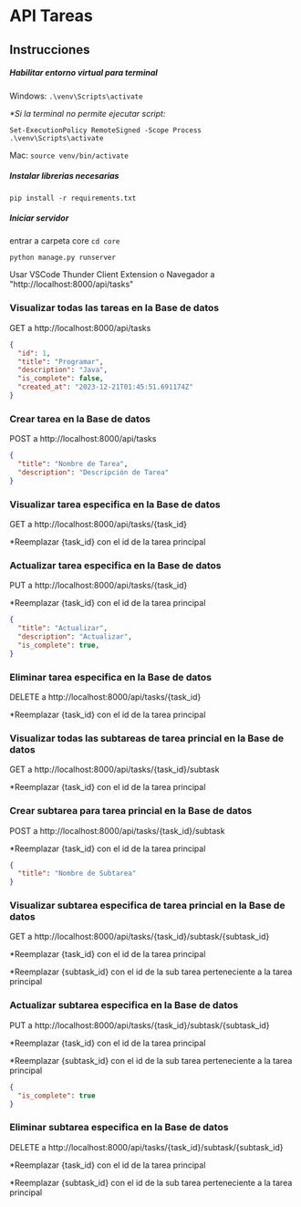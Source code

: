 # API Tareas

## Instrucciones

##### Habilitar entorno virtual para terminal
Windows:
`.\venv\Scripts\activate`

_*Si la terminal no permite ejecutar script:_
```
Set-ExecutionPolicy RemoteSigned -Scope Process
.\venv\Scripts\activate
```

Mac:
`source venv/bin/activate`

##### Instalar librerias necesarias
`pip install -r requirements.txt`

##### Iniciar servidor
entrar a carpeta core `cd core`

`python manage.py runserver`

Usar VSCode Thunder Client Extension o Navegador a "http://localhost:8000/api/tasks"

### Visualizar todas las tareas en la Base de datos
GET a http://localhost:8000/api/tasks
```json
{
  "id": 1,
  "title": "Programar",
  "description": "Java",
  "is_complete": false,
  "created_at": "2023-12-21T01:45:51.691174Z"
}
```

### Crear tarea en la Base de datos
POST a http://localhost:8000/api/tasks
```json
{
  "title": "Nombre de Tarea",
  "description": "Descripción de Tarea"
}
```

### Visualizar tarea especifica en la Base de datos
GET a http://localhost:8000/api/tasks/{task_id}

*Reemplazar {task_id} con el id de la tarea principal

### Actualizar tarea especifica en la Base de datos
PUT a http://localhost:8000/api/tasks/{task_id}

*Reemplazar {task_id} con el id de la tarea principal
```json
{
  "title": "Actualizar",
  "description": "Actualizar",
  "is_complete": true,
}
```

### Eliminar tarea especifica en la Base de datos
DELETE a http://localhost:8000/api/tasks/{task_id}

*Reemplazar {task_id} con el id de la tarea principal

### Visualizar todas las subtareas de tarea princial en la Base de datos
GET a http://localhost:8000/api/tasks/{task_id}/subtask

*Reemplazar {task_id} con el id de la tarea principal

### Crear subtarea para tarea princial en la Base de datos
POST a http://localhost:8000/api/tasks/{task_id}/subtask

*Reemplazar {task_id} con el id de la tarea principal
```json
{
  "title": "Nombre de Subtarea"
}
```

### Visualizar subtarea especifica de tarea princial en la Base de datos
GET a http://localhost:8000/api/tasks/{task_id}/subtask/{subtask_id}

*Reemplazar {task_id} con el id de la tarea principal

*Reemplazar {subtask_id} con el id de la sub tarea perteneciente a la tarea principal

### Actualizar subtarea especifica en la Base de datos
PUT a http://localhost:8000/api/tasks/{task_id}/subtask/{subtask_id}

*Reemplazar {task_id} con el id de la tarea principal

*Reemplazar {subtask_id} con el id de la sub tarea perteneciente a la tarea principal
```json
{
  "is_complete": true
}
```

### Eliminar subtarea especifica en la Base de datos
DELETE a http://localhost:8000/api/tasks/{task_id}/subtask/{subtask_id}

*Reemplazar {task_id} con el id de la tarea principal

*Reemplazar {subtask_id} con el id de la sub tarea perteneciente a la tarea principal